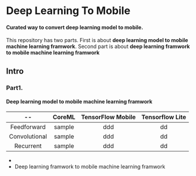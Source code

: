 # Deep Learning To Mobile
#### Curated way to convert deep learning model to mobile. 

This repository has two parts. First is about **deep learning model to mobile machine learning framwork**. Second part is about **deep learning framwork to mobile machine learning framwork**

## Intro

### Part1.
#### Deep learning model to mobile machine learning framwork

| -- | CoreML | TensorFlow Mobile | Tensorflow Lite |
| :-: | :---: | :---------------: | :-------------: |
| Feedforward | sample | ddd | dd |
| Convolutional | sample | ddd | dd |
| Recurrent | sample | ddd | dd |


  - 
- Deep learning framwork to mobile machine learning framwork





